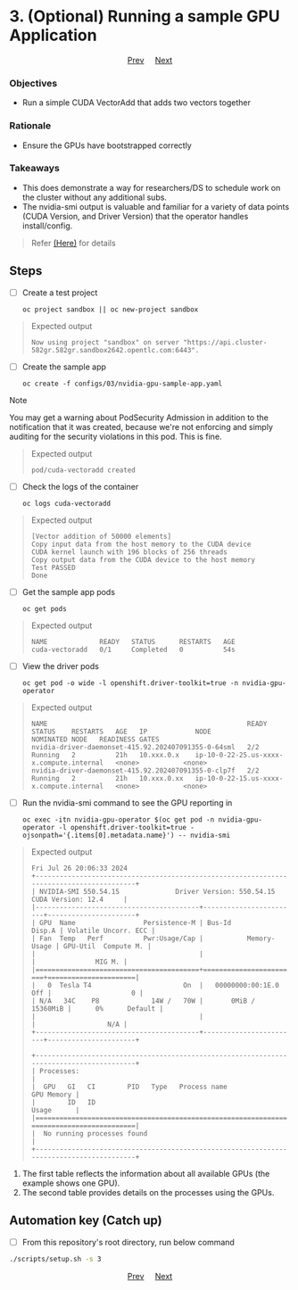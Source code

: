 # 3. (Optional) Running a sample GPU Application

<p align="center">
<a href="/docs/02-enable-gpu-support.md">Prev</a>
&nbsp;&nbsp;&nbsp;
<a href="/docs/04-configure-gpu-dashboards.md">Next</a>
</p>

### Objectives

- Run a simple CUDA VectorAdd that adds two vectors together

### Rationale

- Ensure the GPUs have bootstrapped correctly

### Takeaways

- This does demonstrate a way for researchers/DS to schedule work on the cluster without any additional subs.
- The nvidia-smi output is valuable and familiar for a variety of data points (CUDA Version, and Driver Version) that the operator handles install/config.

> Refer [(Here)](https://docs.nvidia.com/datacenter/cloud-native/openshift/latest/install-gpu-ocp.html#running-a-sample-gpu-application) for details

## Steps

- [ ] Create a test project

      oc project sandbox || oc new-project sandbox

> Expected output
>
> `Now using project "sandbox" on server "https://api.cluster-582gr.582gr.sandbox2642.opentlc.com:6443".`

- [ ] Create the sample app

      oc create -f configs/03/nvidia-gpu-sample-app.yaml

> [!NOTE]
> You may get a warning about PodSecurity Admission in addition to the notification that it was created, because we're not enforcing and simply auditing for the security violations in this pod. This is fine.

> Expected output
>
> `pod/cuda-vectoradd created`

- [ ] Check the logs of the container

      oc logs cuda-vectoradd

> Expected output
>
> `[Vector addition of 50000 elements]`\
> `Copy input data from the host memory to the CUDA device`\
> `CUDA kernel launch with 196 blocks of 256 threads`\
> `Copy output data from the CUDA device to the host memory`\
> `Test PASSED`\
> `Done`

- [ ] Get the sample app pods

      oc get pods

> Expected output
>
> `NAME             READY   STATUS      RESTARTS   AGE`\
> `cuda-vectoradd   0/1     Completed   0          54s`

- [ ] View the driver pods

      oc get pod -o wide -l openshift.driver-toolkit=true -n nvidia-gpu-operator

> Expected output
>
> `NAME                                                  READY   STATUS    RESTARTS   AGE   IP            NODE                                       NOMINATED NODE   READINESS GATES`\
> `nvidia-driver-daemonset-415.92.202407091355-0-64sml   2/2     Running   2          21h   10.xxx.0.x    ip-10-0-22-25.us-xxxx-x.compute.internal   <none>           <none>`\
> `nvidia-driver-daemonset-415.92.202407091355-0-clp7f   2/2     Running   2          21h   10.xxx.0.xx   ip-10-0-22-15.us-xxxx-x.compute.internal   <none>           <none>`

- [ ] Run the nvidia-smi command to see the GPU reporting in

      oc exec -itn nvidia-gpu-operator $(oc get pod -n nvidia-gpu-operator -l openshift.driver-toolkit=true -ojsonpath='{.items[0].metadata.name}') -- nvidia-smi

> Expected output
>
> `Fri Jul 26 20:06:33 2024`\
> `+-----------------------------------------------------------------------------------------+`\
> `| NVIDIA-SMI 550.54.15              Driver Version: 550.54.15      CUDA Version: 12.4     |`\
> `|-----------------------------------------+------------------------+----------------------+`\
> `| GPU  Name                 Persistence-M | Bus-Id          Disp.A | Volatile Uncorr. ECC |`\
> `| Fan  Temp   Perf          Pwr:Usage/Cap |           Memory-Usage | GPU-Util  Compute M. |`\
> `|                                         |                        |               MIG M. |`\
> `|=========================================+========================+======================|`\
> `|   0  Tesla T4                       On  |   00000000:00:1E.0 Off |                    0 |`\
> `| N/A   34C    P8             14W /   70W |       0MiB /  15360MiB |      0%      Default |`\
> `|                                         |                        |                  N/A |`\
> `+-----------------------------------------+------------------------+----------------------+`
>
> `+-----------------------------------------------------------------------------------------+`\
> `| Processes:                                                                              |`\
> `|  GPU   GI   CI        PID   Type   Process name                              GPU Memory |`\
> `|        ID   ID                                                               Usage      |`\
> `|=========================================================================================|`\
> `|  No running processes found                                                             |`\
> `+-----------------------------------------------------------------------------------------+`

1. The first table reflects the information about all available GPUs (the example shows one GPU).
1. The second table provides details on the processes using the GPUs.

## Automation key (Catch up)

- [ ] From this repository's root directory, run below command

```sh
./scripts/setup.sh -s 3
```

<p align="center">
<a href="/docs/02-enable-gpu-support.md">Prev</a>
&nbsp;&nbsp;&nbsp;
<a href="/docs/04-configure-gpu-dashboards.md">Next</a>
</p>
